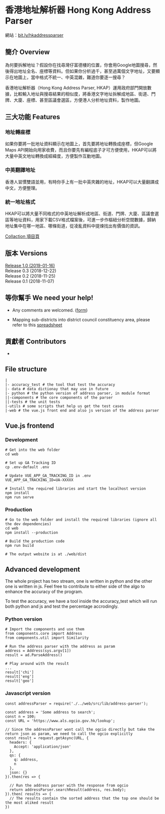 # 香港地址解析器 Hong Kong Address Parser

網站：[bit.ly/hkaddressparser](http://bit.ly/hkaddressparser)  

## 簡介 Overview
為何要拆解地址？假設你在找尋灣仔富德樓的位置，你會用Google地圖搜尋，然後得出地址全名、座標等資料。但如果你分析過千，甚至過萬個文字地址，又要顯示在地圖上，當中格式不統一、中英混雜，難道你要逐一搜尋？

香港地址解析器（Hong Kong Address Parser, HKAP）運用政府部門開放數據，比較輸入地址與搜尋結果的相似度，將香港文字地址拆解成地區、街道、門牌、大廈、座標、甚至區議會選區，方便港人分析地址資料，製作地圖。

## 三大功能 Features

### 地址轉座標  
如果你要將一批地址資料顯示在地圖上，首先要將地址轉換成座標，但Google Maps API開始向用家收費，而且你要先有編程底子才可方便使用，HKAP可以將大量中英文地址轉換成經緯度，方便製作互動地圖。

### 中英翻譯地址  
香港人習慣雙語並用，有時你手上有一批中英夾雜的地址，HKAP可以大量翻譯成中文，方便整理。

### 統一地址格式  
HKAP可以將大量不同格式的中英地址解析成地區、街道、門牌、大廈、區議會選區等地址資料，用家下載CSV格式檔案後，可進一步作樞紐分析空間數據，歸納地址集中在哪一地區、哪條街道，從凌亂資料中提煉找出有價值的資訊。

[Collaction 項目頁](https://www.collaction.hk/s/hkaddressparser/)

## 版本 Versions 
[Release 1.0 (2019-01-16)](https://g0vhk-io.github.io/HKAddressParser/)  
Release 0.3 (2018-12-22)  
Release 0.2 (2018-11-25)  
Release 0.1 (2018-11-07)  

## 等你幫手 We need your help!
- Any comments are welcomed. ([form](https://goo.gl/forms/r6bdJHG228IZTgIZ2))

- Mapping sub-districts into district council constituency area, please refer to this [spreadsheet](
https://docs.google.com/spreadsheets/d/1mNui-FsnnEiIXAGA-UBalqjywyBGhKMly2T9dLDhY7U/edit#gid=415942179)


## 貢獻者 Contributors 
- 

## File structure
```
|
|- accuracy_test # the tool that test the accuracy
|- data # data dictionay that may use in future
|- python # the python version of address parser, in module format
||-components # the core components of the parser
||-tests # the unit tests
|-utils # some scripts that help us get the test cases
|-web # the vue.js front end and also js version of the address parser
```


## Vue.js frontend

### Development
```
# Get into the web folder
cd web

# Set up GA Tracking ID
cp .env-default .env

# Update VUE_APP_GA_TRACKING_ID in .env
VUE_APP_GA_TRACKING_ID=UA-XXXXX

# Install the required libraries and start the localhost version
npm install
npm run serve
```

### Production

```
# Go to the web folder and install the required libraries (ignore all the dev dependencies)
cd web
npm install --production

# Build the production code
npm run build

# The output website is at ./web/dist
```

## Advanced development

The whole project has two stream, one is written in python and the other one is written in js. Feel free to contribute to either side of the algo to enhance the accuracy of the program.

To test the accuracy, we have a tool inside the accuracy_test which will run both python and js and test the percentage accrodingly.

### Python version

```
# Import the components and use them
from components.core import Address
from components.util import Similarity

# Run the address parser with the address as param
address = Address(sys.argv[1])
result = ad.ParseAddress()

# Play around with the result
...
result['chi']
result['eng']
result['geo']
```

### Javascript version

```
const addressParser = require('./../web/src/lib/address-parser');

const address = 'Some address to search';
const n = 100;
const URL = 'https://www.als.ogcio.gov.hk/lookup';

// Since the addressParser wont call the ogcio directly but take the return json as param, we need to call the ogcio explicitly
const result = request.getAsync(URL, {
  headers: {
    Accept: 'application/json'
  },
  qs: {
    q: address,
    n
  },
  json: {}
}).then(res => {

  // Run the address parser with the response from ogcio
  return addressParser.searchResult(address, res.body);
}).then( results => {
  // The results contain the sorted address that the top one should be the most aliked result
})
```
